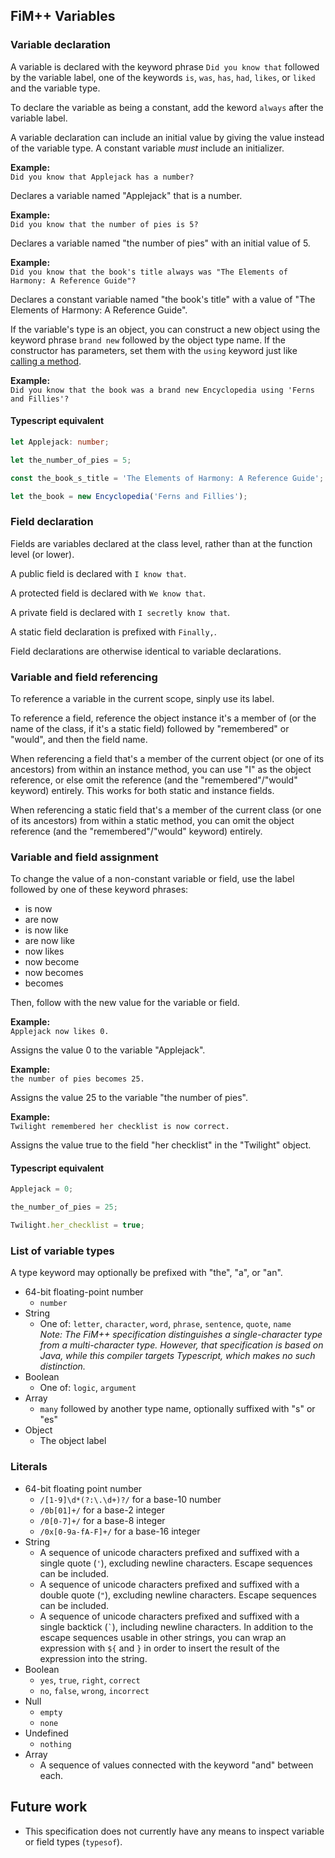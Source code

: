 ## FiM++ Variables
### Variable declaration
A variable is declared with the keyword phrase `Did you know that` followed by
the variable label, one of the keywords `is`, `was`, `has`, `had`, `likes`, or
`liked` and the variable type.

To declare the variable as being a constant, add the keword `always` after the
variable label.

A variable declaration can include an initial value by giving the value instead
of the variable type. A constant variable _must_ include an initializer.

**Example:**  
`Did you know that Applejack has a number?`

Declares a variable named "Applejack" that is a number.

**Example:**  
`Did you know that the number of pies is 5?`

Declares a variable named "the number of pies" with an initial value of 5.

**Example:**  
`Did you know that the book's title always was "The Elements of Harmony: A Reference Guide"?`

Declares a constant variable named "the book's title" with a value of "The
Elements of Harmony: A Reference Guide".

If the variable's type is an object, you can construct a new object using the
keyword phrase `brand new` followed by the object type name. If the constructor
has parameters, set them with the `using` keyword just like
[calling a method](methods.md#calling-a-method).

**Example:**  
`Did you know that the book was a brand new Encyclopedia using 'Ferns and Fillies'?`

#### Typescript equivalent
```typescript
let Applejack: number;
```
```typescript
let the_number_of_pies = 5;
```
```typescript
const the_book_s_title = 'The Elements of Harmony: A Reference Guide';
```
```typescript
let the_book = new Encyclopedia('Ferns and Fillies');
```

### Field declaration
Fields are variables declared at the class level, rather than at the function
level (or lower).

A public field is declared with `I know that`.

A protected field is declared with `We know that`.

A private field is declared with `I secretly know that`.

A static field declaration is prefixed with `Finally,`.

Field declarations are otherwise identical to variable declarations.

### Variable and field referencing
To reference a variable in the current scope, sinply use its label.

To reference a field, reference the object instance it's a member of (or the
name of the class, if it's a static field) followed by "remembered" or "would",
and then the field name.

When referencing a field that's a member of the current object (or one of its
ancestors) from within an instance method, you can use "I" as the object
reference, or else omit the reference (and the "remembered"/"would" keyword)
entirely. This works for both static and instance fields.

When referencing a static field that's a member of the current class (or one of
its ancestors) from within a static method, you can omit the object reference
(and the "remembered"/"would" keyword) entirely.

### Variable and field assignment
To change the value of a non-constant variable or field, use the label followed
by one of these keyword phrases:

* is now
* are now
* is now like
* are now like
* now likes
* now become
* now becomes
* becomes

Then, follow with the new value for the variable or field.

**Example:**  
`Applejack now likes 0.`

Assigns the value 0 to the variable "Applejack".

**Example:**  
`the number of pies becomes 25.`

Assigns the value 25 to the variable "the number of pies".

**Example:**  
`Twilight remembered her checklist is now correct.`

Assigns the value true to the field "her checklist" in the "Twilight" object.

#### Typescript equivalent
```typescript
Applejack = 0;
```
```typescript
the_number_of_pies = 25;
```
```typescript
Twilight.her_checklist = true;
```

### List of variable types
A type keyword may optionally be prefixed with "the", "a", or "an".

* 64-bit floating-point number
    * `number`
* String
    * One of: `letter`, `character`, `word`, `phrase`, `sentence`, `quote`,
      `name`<br>
      _Note: The FiM++ specification distinguishes a single-character type from
      a multi-character type. However, that specification is based on Java,
      while this compiler targets Typescript, which makes no such distinction._
* Boolean
    * One of: `logic`, `argument`
* Array
    * `many` followed by another type name, optionally suffixed with "s" or "es"
* Object
    * The object label

### Literals
* 64-bit floating point number
    * `/[1-9]\d*(?:\.\d+)?/` for a base-10 number
    * `/0b[01]+/` for a base-2 integer
    * `/0[0-7]+/` for a base-8 integer
    * `/0x[0-9a-fA-F]+/` for a base-16 integer
* String
    * A sequence of unicode characters prefixed and suffixed with a single quote
      (`'`), excluding newline characters. Escape sequences can be included.
    * A sequence of unicode characters prefixed and suffixed with a double quote
      (`"`), excluding newline characters. Escape sequences can be included.
    * A sequence of unicode characters prefixed and suffixed with a single
      backtick (`` ` ``), including newline characters. In addition to the
      escape sequences usable in other strings, you can wrap an expression with
      `${` and `}` in order to insert the result of the expression into the
      string.
* Boolean
    * `yes`, `true`, `right`, `correct`
    * `no`, `false`, `wrong`, `incorrect`
* Null
    * `empty`
    * `none`
* Undefined
    * `nothing`
* Array
    * A sequence of values connected with the keyword "and" between each.

## Future work
* This specification does not currently have any means to inspect variable or
field types (`typesof`).

